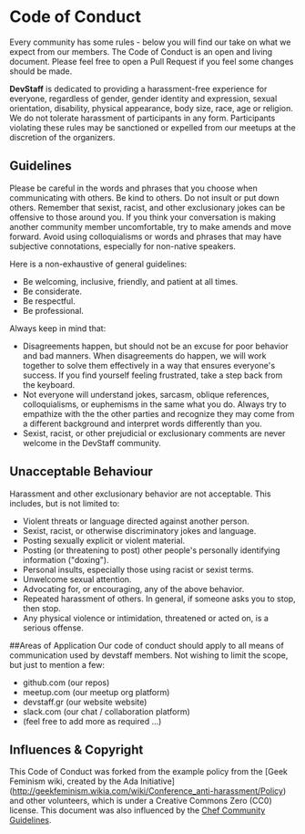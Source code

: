 # Code of Conduct
Every community has some rules - below you will find our take on what we expect from our members. The Code of Conduct is an open and living document. Please feel free to open a Pull Request if you feel some changes should be made. 

**DevStaff** is dedicated to providing a harassment-free experience for everyone, regardless of gender, gender identity and expression, sexual orientation, disability, physical appearance, body size, race, age or religion. We do not tolerate harassment of participants in any form. Participants violating these rules may be sanctioned or expelled from our meetups at the discretion of the organizers. 

## Guidelines
Please be careful in the words and phrases that you choose when communicating with others. Be kind to others. Do not insult or put down others. Remember that sexist, racist, and other exclusionary jokes can be offensive to those around you. If you think your conversation is making another community member uncomfortable, try to make amends and move forward. Avoid using colloquialisms or words and phrases that may have subjective connotations, especially for non-native speakers.

Here is a non-exhaustive of general guidelines:

* Be welcoming, inclusive, friendly, and patient at all times.
* Be considerate.
* Be respectful.
* Be professional.

Always keep in mind that:

* Disagreements happen, but should not be an excuse for poor behavior and bad manners. When disagreements do happen, we will work together to solve them effectively in a way that ensures everyone's success. If you find yourself feeling frustrated, take a step back from the keyboard.
* Not everyone will understand jokes, sarcasm, oblique references, colloquialisms, or euphemisms in the same what you do. Always try to empathize with the the other parties and recognize they may come from a different background and interpret words differently than you.
* Sexist, racist, or other prejudicial or exclusionary comments are never welcome in the DevStaff community.

## Unacceptable Behaviour
Harassment and other exclusionary behavior are not acceptable. This includes, but is not limited to:

* Violent threats or language directed against another person.
* Sexist, racist, or otherwise discriminatory jokes and language.
* Posting sexually explicit or violent material.
* Posting (or threatening to post) other people's personally identifying information ("doxing").
* Personal insults, especially those using racist or sexist terms.
* Unwelcome sexual attention.
* Advocating for, or encouraging, any of the above behavior.
* Repeated harassment of others. In general, if someone asks you to stop, then stop.
* Any physical violence or intimidation, threatened or acted on, is a serious offense.

##Areas of Application
Our code of conduct should apply to all means of communication used by devstaff members. Not wishing to limit the scope, but just to mention a few:

* github.com (our repos)
* meetup.com (our meetup org platform)
* devstaff.gr (our website website)
* slack.com (our chat / collaboration platform)
* (feel free to add more as required ...)

## Influences & Copyright
This Code of Conduct was forked from the example policy from the [Geek Feminism wiki, created by the Ada Initiative] (http://geekfeminism.wikia.com/wiki/Conference_anti-harassment/Policy) and other volunteers, which is under a Creative Commons Zero (CC0) license. This document was also influenced by the [Chef Community Guidelines](https://docs.chef.io/community_guidelines.html).
